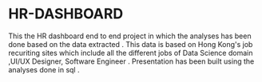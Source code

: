 # HR-DASHBOARD
This the HR dashboard end to end  project in which the analyses has been done based on the data extracted . This data is based on Hong Kong's job recuriting sites which include all the different jobs of Data Science domain ,UI/UX Designer, Software Engineer . Presentation has been built using the analyses done in sql . 
